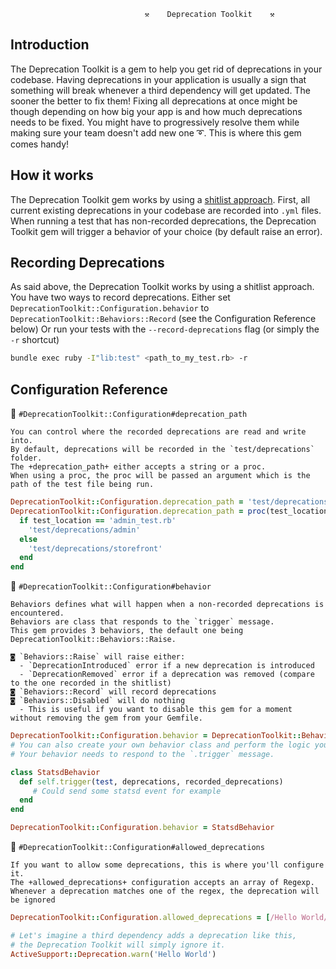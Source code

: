                                   ⚒    Deprecation Toolkit    ⚒


Introduction
------------

The Deprecation Toolkit is a gem to help you get rid of deprecations in your codebase.
Having deprecations in your application is usually a sign that something will break whenever a third dependency will get updated. The sooner the better to fix them!
Fixing all deprecations at once might be though depending on how big your app is and how much deprecations needs to be fixed. You might have to progressively resolve them while making sure your team doesn't add new one ➰. This is where this gem comes handy!


How it works
-------------

The Deprecation Toolkit gem works by using a [shitlist approach](https://confreaks.tv/videos/reddotrubyconf2017-shitlist-driven-development-and-other-tricks-for-working-on-large-codebases).
First, all current existing deprecations in your codebase are recorded into `.yml` files. When running a test that has non-recorded deprecations, the Deprecation Toolkit gem will trigger a behavior of your choice (by default raise an error).

Recording Deprecations
------------------------

As said above, the Deprecation Toolkit works by using a shitlist approach. You have two ways to record deprecations.
Either set `DeprecationToolkit::Configuration.behavior` to `DeprecationToolkit::Behaviors::Record` (see the Configuration Reference below)
Or run your tests with the `--record-deprecations` flag (or simply the `-r` shortcut)
```sh
bundle exec ruby -I"lib:test" <path_to_my_test.rb> -r
```

Configuration Reference
------------------------

🔨 `#DeprecationToolkit::Configuration#deprecation_path`

```
You can control where the recorded deprecations are read and write into.
By default, deprecations will be recorded in the `test/deprecations` folder.
The +deprecation_path+ either accepts a string or a proc.
When using a proc, the proc will be passed an argument which is the path of the test file being run.
```
```ruby
DeprecationToolkit::Configuration.deprecation_path = 'test/deprecations'
DeprecationToolkit::Configuration.deprecation_path = proc(test_location) do
  if test_location == 'admin_test.rb'
    'test/deprecations/admin'
  else
    'test/deprecations/storefront'
  end
end
```

🔨 `#DeprecationToolkit::Configuration#behavior`

```
Behaviors defines what will happen when a non-recorded deprecations is encountered.
Behaviors are class that responds to the `trigger` message.
This gem provides 3 behaviors, the default one being DeprecationToolkit::Behaviors::Raise.

◙ `Behaviors::Raise` will raise either:
  - `DeprecationIntroduced` error if a new deprecation is introduced
  - `DeprecationRemoved` error if a deprecation was removed (compare to the one recorded in the shitlist)
◙ `Behaviors::Record` will record deprecations
◙ `Behaviors::Disabled` will do nothing
  - This is useful if you want to disable this gem for a moment without removing the gem from your Gemfile.
```
```ruby
DeprecationToolkit::Configuration.behavior = DeprecationToolkit::Behaviors::Record
# You can also create your own behavior class and perform the logic you want.
# Your behavior needs to respond to the `.trigger` message.

class StatsdBehavior
  def self.trigger(test, deprecations, recorded_deprecations)
     # Could send some statsd event for example
  end
end

DeprecationToolkit::Configuration.behavior = StatsdBehavior
```

🔨 `#DeprecationToolkit::Configuration#allowed_deprecations`

```
If you want to allow some deprecations, this is where you'll configure it.
The +allowed_deprecations+ configuration accepts an array of Regexp.
Whenever a deprecation matches one of the regex, the deprecation will be ignored
```
```ruby
DeprecationToolkit::Configuration.allowed_deprecations = [/Hello World/]

# Let's imagine a third dependency adds a deprecation like this,
# the Deprecation Toolkit will simply ignore it.
ActiveSupport::Deprecation.warn('Hello World')
```

